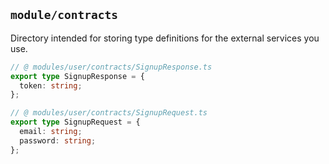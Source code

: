 ## `module/contracts`

Directory intended for storing type definitions for the external services you use.

```ts
// @ modules/user/contracts/SignupResponse.ts
export type SignupResponse = {
  token: string;
};

// @ modules/user/contracts/SignupRequest.ts
export type SignupRequest = {
  email: string;
  password: string;
};
```
